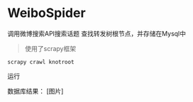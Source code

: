 # WeiboSpider
调用微博搜索API搜索话题
查找转发树根节点，并存储在Mysql中
>使用了scrapy框架

```
scrapy crawl knotroot
```
运行

数据库结果：
[图片]
